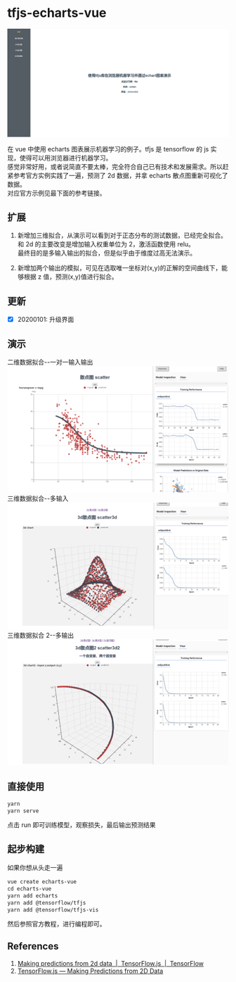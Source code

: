# tfjs-echarts-vue

![](./home.png)

在 vue 中使用 echarts 图表展示机器学习的例子。tfjs 是 tensorflow 的 js 实现，使得可以用浏览器进行机器学习。  
感觉非常好用，或者说简直不要太棒，完全符合自己已有技术和发展需求。所以赶紧参考官方实例实践了一遍，预测了 2d 数据，并拿 echarts 散点图重新可视化了数据。  
对应官方示例见最下面的参考链接。

## 扩展

1. 新增加三维拟合，从演示可以看到对于正态分布的测试数据，已经完全拟合。和 2d 的主要改变是增加输入权重单位为 2，激活函数使用 relu。  
   最终目的是多输入输出的拟合，但是似乎由于维度过高无法演示。

2. 新增加两个输出的模拟，可见在选取唯一坐标对(x,y)的正解的空间曲线下，能够根据 z 值，预测(x,y)值进行拟合。

## 更新

- [x] 20200101: 升级界面

## 演示

二维数据拟合--一对一输入输出
![](./scatter2d.png)
三维数据拟合--多输入
![](./scatter3d.png)
三维数据拟合 2--多输出
![](./scatter3d2.png)

## 直接使用

```
yarn
yarn serve
```

点击 run 即可训练模型，观察损失，最后输出预测结果

## 起步构建

如果你想从头走一遍

```
vue create echarts-vue
cd echarts-vue
yarn add echarts
yarn add @tensorflow/tfjs
yarn add @tensorflow/tfjs-vis
```

然后参照官方教程，进行编程即可。

## References

1. [Making predictions from 2d data &nbsp;|&nbsp; TensorFlow.js &nbsp;|&nbsp; TensorFlow](https://www.tensorflow.org/js/tutorials/training/linear_regression)
2. [TensorFlow.js — Making Predictions from 2D Data](https://codelabs.developers.google.com/codelabs/tfjs-training-regression/index.html)
